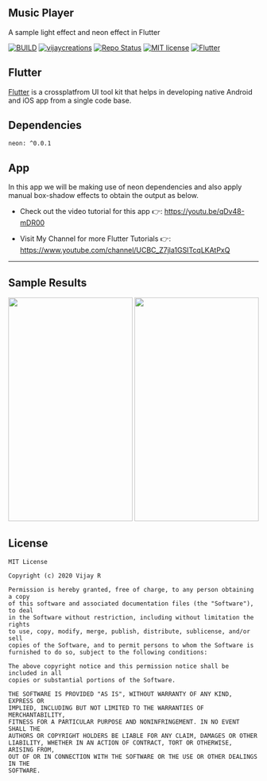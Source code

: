 ## Music Player

A sample light effect and neon effect in Flutter

[![BUILD](https://img.shields.io/badge/Build-OK-<COLOR>.svg)](https://github.com/vijayinyoutube/lighteffect)  [![vijaycreations](https://img.shields.io/website-up-vijaycreations-green-orange/http/cv.lbesson.qc.to.svg)](https://www.youtube.com/channel/UCBC_Z7jla1GSITcqLKAtPxQ) [![Repo Status](https://img.shields.io/badge/RepoStatus-Active-blue.svg)](https://github.com/vijayinyoutube/lighteffect) [![MIT license](https://img.shields.io/badge/License-MIT-red.svg)](https://github.com/vijayinyoutube/lighteffect) [![Flutter](https://img.shields.io/badge/Built_using-Flutter-blue.svg)](https://github.com/vijayinyoutube/lighteffect)


## Flutter
[Flutter](https://flutter.dev/) is a crossplatfrom UI tool kit that helps in developing native Android and iOS app from a single code base.

## Dependencies
```
neon: ^0.0.1
```

## App

In this app we will be making use of neon dependencies and also apply manual box-shadow effects to obtain the output as below.

* Check out the video tutorial for this app 👉: https://youtu.be/qDv48-mDR00

* Visit My Channel for more Flutter Tutorials 👉: https://www.youtube.com/channel/UCBC_Z7jla1GSITcqLKAtPxQ 

------------------

## Sample Results

<img src="https://user-images.githubusercontent.com/58719230/89190315-e9b9ec80-d5be-11ea-86bb-4ccafd611832.png" width="250" height="450"> <img src="https://user-images.githubusercontent.com/58719230/89190356-f9393580-d5be-11ea-8063-5aba7ea12a15.png" width="250" height="450">

## License

```
MIT License

Copyright (c) 2020 Vijay R

Permission is hereby granted, free of charge, to any person obtaining a copy
of this software and associated documentation files (the "Software"), to deal
in the Software without restriction, including without limitation the rights
to use, copy, modify, merge, publish, distribute, sublicense, and/or sell
copies of the Software, and to permit persons to whom the Software is
furnished to do so, subject to the following conditions:

The above copyright notice and this permission notice shall be included in all
copies or substantial portions of the Software.

THE SOFTWARE IS PROVIDED "AS IS", WITHOUT WARRANTY OF ANY KIND, EXPRESS OR
IMPLIED, INCLUDING BUT NOT LIMITED TO THE WARRANTIES OF MERCHANTABILITY,
FITNESS FOR A PARTICULAR PURPOSE AND NONINFRINGEMENT. IN NO EVENT SHALL THE
AUTHORS OR COPYRIGHT HOLDERS BE LIABLE FOR ANY CLAIM, DAMAGES OR OTHER
LIABILITY, WHETHER IN AN ACTION OF CONTRACT, TORT OR OTHERWISE, ARISING FROM,
OUT OF OR IN CONNECTION WITH THE SOFTWARE OR THE USE OR OTHER DEALINGS IN THE
SOFTWARE.

```
